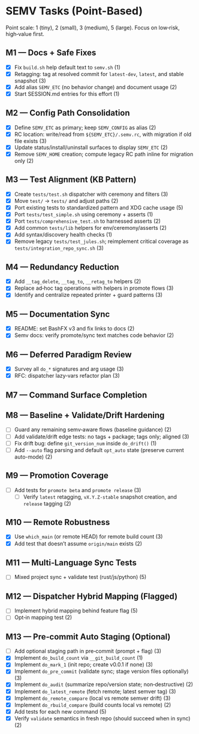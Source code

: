 # SEMV Tasks (Point-Based)

Point scale: 1 (tiny), 2 (small), 3 (medium), 5 (large). Focus on low‑risk, high‑value first.

## M1 — Docs + Safe Fixes
- [x] Fix `build.sh` help default text to `semv.sh` (1)
- [x] Retagging: tag at resolved commit for `latest-dev`, `latest`, and stable snapshot (3)
- [x] Add alias `SEMV_ETC` (no behavior change) and document usage (2)
- [x] Start SESSION.md entries for this effort (1)

## M2 — Config Path Consolidation
- [x] Define `SEMV_ETC` as primary; keep `SEMV_CONFIG` as alias (2)
- [x] RC location: write/read from `${SEMV_ETC}/.semv.rc`, with migration if old file exists (3)
- [x] Update status/install/uninstall surfaces to display `SEMV_ETC` (2)
- [x] Remove `SEMV_HOME` creation; compute legacy RC path inline for migration only (2)

## M3 — Test Alignment (KB Pattern)
- [x] Create `tests/test.sh` dispatcher with ceremony and filters (3)
- [x] Move `test/` → `tests/` and adjust paths (2)
- [x] Port existing tests to standardized pattern and XDG cache usage (5)
- [x] Port `tests/test_simple.sh` using ceremony + asserts (1)
 - [x] Port `tests/comprehensive_test.sh` to harnessed asserts (2)
- [x] Add common `tests/lib` helpers for env/ceremony/asserts (2)
- [x] Add syntax/discovery health checks (1)
- [x] Remove legacy `tests/test_jules.sh`; reimplement critical coverage as `tests/integration_repo_sync.sh` (3)

## M4 — Redundancy Reduction
- [x] Add `__tag_delete`, `__tag_to`, `__retag_to` helpers (2)
- [x] Replace ad‑hoc tag operations with helpers in promote flows (3)
- [x] Identify and centralize repeated printer + guard patterns (3)

## M5 — Documentation Sync
- [x] README: set BashFX v3 and fix links to docs (2)
- [x] Semv docs: verify promote/sync text matches code behavior (2)

## M6 — Deferred Paradigm Review
- [x] Survey all `do_*` signatures and arg usage (3)
- [x] RFC: dispatcher lazy‑vars refactor plan (3)

## M7 — Command Surface Completion

## M8 — Baseline + Validate/Drift Hardening
- [ ] Guard any remaining semv‑aware flows (baseline guidance) (2)
- [ ] Add validate/drift edge tests: no tags + package; tags only; aligned (3)
- [ ] Fix drift bug: define `git_version_num` inside `do_drift()` (1)
- [ ] Add `--auto` flag parsing and default `opt_auto` state (preserve current auto-mode) (2)

## M9 — Promotion Coverage
- [ ] Add tests for `promote beta` and `promote release` (3)
  - [ ] Verify `latest` retagging, `vX.Y.Z-stable` snapshot creation, and `release` tagging (2)

## M10 — Remote Robustness
- [x] Use `which_main` (or remote HEAD) for remote build count (3)
- [x] Add test that doesn’t assume `origin/main` exists (2)

## M11 — Multi‑Language Sync Tests
- [ ] Mixed project sync + validate test (rust/js/python) (5)

## M12 — Dispatcher Hybrid Mapping (Flagged)
- [ ] Implement hybrid mapping behind feature flag (5)
- [ ] Opt‑in mapping test (2)

## M13 — Pre‑commit Auto Staging (Optional)
- [ ] Add optional staging path in pre‑commit (prompt + flag) (3)
- [x] Implement `do_build_count` via `__git_build_count` (1)
- [x] Implement `do_mark_1` (init repo; create v0.0.1 if none) (3)
- [x] Implement `do_pre_commit` (validate sync; stage version files optionally) (3)
- [x] Implement `do_audit` (summarize repo/version state; non‑destructive) (2)
- [x] Implement `do_latest_remote` (fetch remote; latest semver tag) (3)
- [x] Implement `do_remote_compare` (local vs remote semver drift) (3)
- [x] Implement `do_rbuild_compare` (build counts local vs remote) (2)
- [x] Add tests for each new command (5)
- [x] Verify `validate` semantics in fresh repo (should succeed when in sync) (2)
